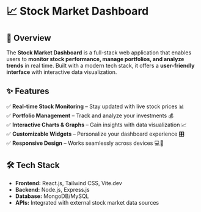 # 📈 Stock Market Dashboard  

## 🚀 Overview  
The **Stock Market Dashboard** is a full-stack web application that enables users to **monitor stock performance, manage portfolios, and analyze trends** in real time. Built with a modern tech stack, it offers a **user-friendly interface** with interactive data visualization.  

## ✨ Features  
✅ **Real-time Stock Monitoring** – Stay updated with live stock prices 📊  
✅ **Portfolio Management** – Track and analyze your investments 💰  
✅ **Interactive Charts & Graphs** – Gain insights with data visualization 📈  
✅ **Customizable Widgets** – Personalize your dashboard experience 🎛️  
✅ **Responsive Design** – Works seamlessly across devices 💻📱  

## 🛠 Tech Stack  
- **Frontend:** React.js, Tailwind CSS, Vite.dev
- **Backend:** Node.js, Express.js  
- **Database:** MongoDB/MySQL  
- **APIs:** Integrated with external stock market data sources  

